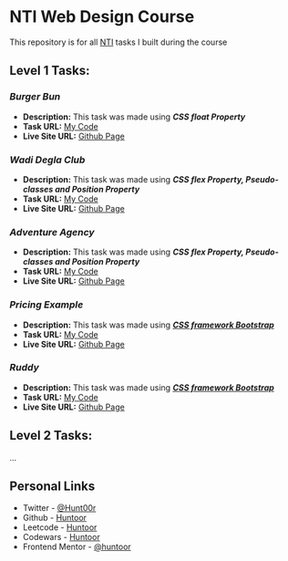 # NTI Web Design Course

This repository is for all [NTI](https://www.nti.sci.eg/dey/) tasks I built during the course


## Level 1 Tasks:

### *Burger Bun*
- **Description:** This task was made using ***CSS float Property***
- **Task URL:** [My Code](https://github.com/huntoor/NTI-Course/tree/main/Level-1/Burger-Bun)
- **Live Site URL:** [Github Page]()

### *Wadi Degla Club*
- **Description:** This task was made using ***CSS flex Property, Pseudo-classes and  Position Property***
- **Task URL:** [My Code](https://github.com/huntoor/NTI-Course/tree/main/Level-1/Wadi-Degla)
- **Live Site URL:** [Github Page]()

### *Adventure Agency*
- **Description:** This task was made using ***CSS flex Property, Pseudo-classes and  Position Property***
- **Task URL:** [My Code](https://github.com/huntoor/NTI-Course/tree/main/Level-1/Adventure-Agency)
- **Live Site URL:** [Github Page]()

### *Pricing Example*
- **Description:** This task was made using ***[CSS framework Bootstrap](https://getbootstrap.com/)***
- **Task URL:** [My Code](https://github.com/huntoor/NTI-Course/tree/main/Level-1/Pricing-example)
- **Live Site URL:** [Github Page]()

### *Ruddy*
- **Description:** This task was made using ***[CSS framework Bootstrap](https://getbootstrap.com/)***
- **Task URL:** [My Code](https://github.com/huntoor/NTI-Course/tree/main/Level-1/Ruddy)
- **Live Site URL:** [Github Page]()


## Level 2 Tasks:
...

## Personal Links

- Twitter - [@Hunt00r](https://twitter.com/Hunt00r)
- Github - [Huntoor](https://github.com/huntoor)
- Leetcode - [Huntoor](https://leetcode.com/huntoor/)
- Codewars - [Huntoor](https://www.codewars.com/users/huntoor)
- Frontend Mentor - [@huntoor](https://www.frontendmentor.io/profile/huntoor)